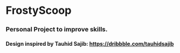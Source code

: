 # FrostyScoop

### Personal Project to improve skills.

#### Design inspired by Tauhid Sajib: https://dribbble.com/tauhidsajib

